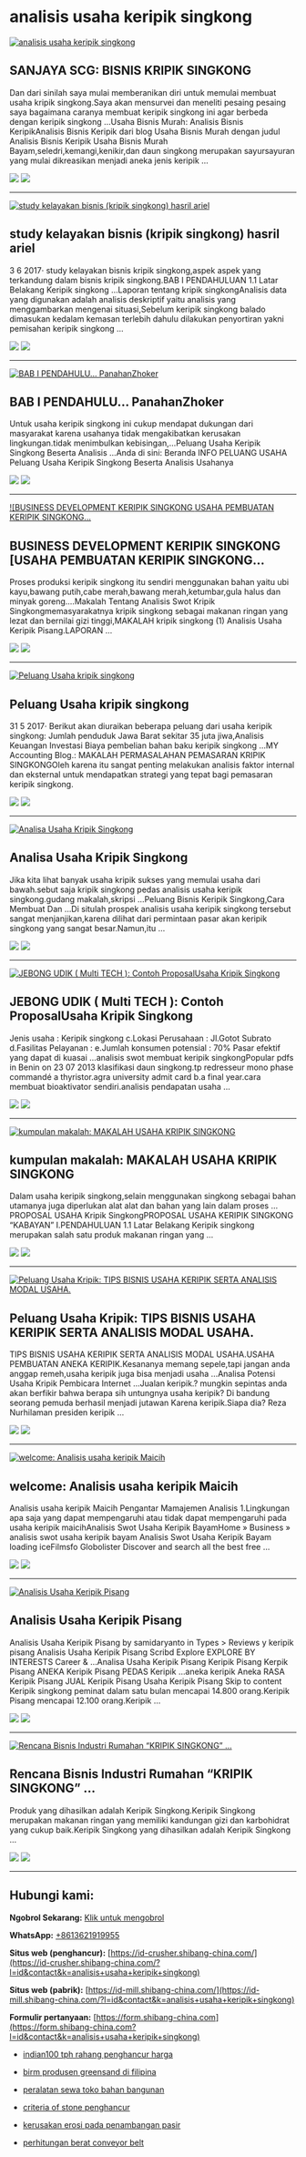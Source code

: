 # analisis usaha keripik singkong

<a href="https://swt.shibang-china.com/?l=id&img&k=analisis+usaha+keripik+singkong" target="_blank">![analisis usaha keripik singkong](http://static.shibang-china.com/all-800x300/1363.jpg)</a>

## SANJAYA SCG: BISNIS KRIPIK SINGKONG
Dan dari sinilah saya mulai memberanikan diri untuk memulai membuat usaha kripik singkong.Saya akan mensurvei dan meneliti pesaing pesaing saya bagaimana caranya membuat keripik singkong ini agar berbeda dengan keripik singkong …Usaha Bisnis Murah: Analisis Bisnis KeripikAnalisis Bisnis Keripik dari blog Usaha Bisnis Murah dengan judul Analisis Bisnis Keripik Usaha Bisnis Murah Bayam,seledri,kemangi,kenikir,dan daun singkong merupakan sayursayuran yang mulai dikreasikan menjadi aneka jenis keripik …


<a href="https://whatsapp.shibangsoft.com/WhatsApp.php" target="_blank" title="WhatsApp">![](http://static.shibang-china.com/icon/whatsapp.png)</a> <a href="https://swt.shibang-china.com/?l=id&icon&k=analisis+usaha+keripik+singkong" target="_blank">![](http://static.shibang-china.com/icon/chat-id.png)</a>

---

<a href="https://swt.shibang-china.com/?l=id&img&k=analisis+usaha+keripik+singkong" target="_blank">![study kelayakan bisnis (kripik singkong) hasril ariel](http://static.shibang-china.com/all-800x300/1121.jpg)</a>

## study kelayakan bisnis (kripik singkong) hasril ariel
3 6 2017· study kelayakan bisnis kripik singkong,aspek aspek yang terkandung dalam bisnis kripik singkong.BAB I PENDAHULUAN 1.1 Latar Belakang Keripik singkong …Laporan tentang kripik singkongAnalisis data yang digunakan adalah analisis deskriptif yaitu analisis yang menggambarkan mengenai situasi,Sebelum keripik singkong balado dimasukan kedalam kemasan terlebih dahulu dilakukan penyortiran yakni pemisahan keripik singkong …


<a href="https://whatsapp.shibangsoft.com/WhatsApp.php" target="_blank" title="WhatsApp">![](http://static.shibang-china.com/icon/whatsapp.png)</a> <a href="https://swt.shibang-china.com/?l=id&icon&k=analisis+usaha+keripik+singkong" target="_blank">![](http://static.shibang-china.com/icon/chat-id.png)</a>

---

<a href="https://swt.shibang-china.com/?l=id&img&k=analisis+usaha+keripik+singkong" target="_blank">![BAB I PENDAHULU… PanahanZhoker](http://static.shibang-china.com/all-800x300/877.jpg)</a>

## BAB I PENDAHULU… PanahanZhoker
Untuk usaha keripik singkong ini cukup mendapat dukungan dari masyarakat karena usahanya tidak mengakibatkan kerusakan lingkungan.tidak menimbulkan kebisingan,…Peluang Usaha Keripik Singkong Beserta Analisis …Anda di sini: Beranda INFO PELUANG USAHA Peluang Usaha Keripik Singkong Beserta Analisis Usahanya


<a href="https://whatsapp.shibangsoft.com/WhatsApp.php" target="_blank" title="WhatsApp">![](http://static.shibang-china.com/icon/whatsapp.png)</a> <a href="https://swt.shibang-china.com/?l=id&icon&k=analisis+usaha+keripik+singkong" target="_blank">![](http://static.shibang-china.com/icon/chat-id.png)</a>

---

<a href="https://swt.shibang-china.com/?l=id&img&k=analisis+usaha+keripik+singkong" target="_blank">![BUSINESS DEVELOPMENT KERIPIK SINGKONG [USAHA PEMBUATAN KERIPIK SINGKONG…](http://static.shibang-china.com/all-800x300/451.jpg)</a>

## BUSINESS DEVELOPMENT KERIPIK SINGKONG [USAHA PEMBUATAN KERIPIK SINGKONG…
Proses produksi keripik singkong itu sendiri menggunakan bahan yaitu ubi kayu,bawang putih,cabe merah,bawang merah,ketumbar,gula halus dan minyak goreng.…Makalah Tentang Analisis Swot Kripik Singkongmemasyarakatnya kripik singkong sebagai makanan ringan yang lezat dan bernilai gizi tinggi,MAKALAH kripik singkong (1) Analisis Usaha Keripik Pisang.LAPORAN …


<a href="https://whatsapp.shibangsoft.com/WhatsApp.php" target="_blank" title="WhatsApp">![](http://static.shibang-china.com/icon/whatsapp.png)</a> <a href="https://swt.shibang-china.com/?l=id&icon&k=analisis+usaha+keripik+singkong" target="_blank">![](http://static.shibang-china.com/icon/chat-id.png)</a>

---

<a href="https://swt.shibang-china.com/?l=id&img&k=analisis+usaha+keripik+singkong" target="_blank">![Peluang Usaha kripik singkong](http://static.shibang-china.com/all-800x300/963.jpg)</a>

## Peluang Usaha kripik singkong
31 5 2017· Berikut akan diuraikan beberapa peluang dari usaha keripik singkong: Jumlah penduduk Jawa Barat sekitar 35 juta jiwa,Analisis Keuangan Investasi Biaya pembelian bahan baku keripik singkong …MY Accounting Blog.: MAKALAH PERMASALAHAN PEMASARAN KRIPIK SINGKONGOleh karena itu sangat penting melakukan analisis faktor internal dan eksternal untuk mendapatkan strategi yang tepat bagi pemasaran keripik singkong.


<a href="https://whatsapp.shibangsoft.com/WhatsApp.php" target="_blank" title="WhatsApp">![](http://static.shibang-china.com/icon/whatsapp.png)</a> <a href="https://swt.shibang-china.com/?l=id&icon&k=analisis+usaha+keripik+singkong" target="_blank">![](http://static.shibang-china.com/icon/chat-id.png)</a>

---

<a href="https://swt.shibang-china.com/?l=id&img&k=analisis+usaha+keripik+singkong" target="_blank">![Analisa Usaha Kripik Singkong](http://static.shibang-china.com/all-800x300/906.jpg)</a>

## Analisa Usaha Kripik Singkong
Jika kita lihat banyak usaha kripik sukses yang memulai usaha dari bawah.sebut saja kripik singkong pedas analisis usaha keripik singkong.gudang makalah,skripsi …Peluang Bisnis Keripik Singkong,Cara Membuat Dan …Di situlah prospek analisis usaha keripik singkong tersebut sangat menjanjikan,karena dilihat dari permintaan pasar akan keripik singkong yang sangat besar.Namun,itu …


<a href="https://whatsapp.shibangsoft.com/WhatsApp.php" target="_blank" title="WhatsApp">![](http://static.shibang-china.com/icon/whatsapp.png)</a> <a href="https://swt.shibang-china.com/?l=id&icon&k=analisis+usaha+keripik+singkong" target="_blank">![](http://static.shibang-china.com/icon/chat-id.png)</a>

---

<a href="https://swt.shibang-china.com/?l=id&img&k=analisis+usaha+keripik+singkong" target="_blank">![JEBONG UDIK ( Multi TECH ): Contoh ProposalUsaha Kripik Singkong](http://static.shibang-china.com/all-800x300/1152.jpg)</a>

## JEBONG UDIK ( Multi TECH ): Contoh ProposalUsaha Kripik Singkong
Jenis usaha : Keripik singkong c.Lokasi Perusahaan : Jl.Gotot Subrato d.Fasilitas Pelayanan : e.Jumlah konsumen potensial : 70% Pasar efektif yang dapat di kuasai …analisis swot membuat keripik singkongPopular pdfs in Benin on 23 07 2013 klasifikasi daun singkong.tp redresseur mono phase commandé a thyristor.agra university admit card b.a final year.cara membuat bioaktivator sendiri.analisis pendapatan usaha …


<a href="https://whatsapp.shibangsoft.com/WhatsApp.php" target="_blank" title="WhatsApp">![](http://static.shibang-china.com/icon/whatsapp.png)</a> <a href="https://swt.shibang-china.com/?l=id&icon&k=analisis+usaha+keripik+singkong" target="_blank">![](http://static.shibang-china.com/icon/chat-id.png)</a>

---

<a href="https://swt.shibang-china.com/?l=id&img&k=analisis+usaha+keripik+singkong" target="_blank">![kumpulan makalah: MAKALAH USAHA KRIPIK SINGKONG](http://static.shibang-china.com/all-800x300/75.jpg)</a>

## kumpulan makalah: MAKALAH USAHA KRIPIK SINGKONG
Dalam usaha keripik singkong,selain menggunakan singkong sebagai bahan utamanya juga diperlukan alat alat dan bahan yang lain dalam proses …PROPOSAL USAHA Kripik SingkongPROPOSAL USAHA KERIPIK SINGKONG “KABAYAN” I.PENDAHULUAN 1.1 Latar Belakang Keripik singkong merupakan salah satu produk makanan ringan yang …


<a href="https://whatsapp.shibangsoft.com/WhatsApp.php" target="_blank" title="WhatsApp">![](http://static.shibang-china.com/icon/whatsapp.png)</a> <a href="https://swt.shibang-china.com/?l=id&icon&k=analisis+usaha+keripik+singkong" target="_blank">![](http://static.shibang-china.com/icon/chat-id.png)</a>

---

<a href="https://swt.shibang-china.com/?l=id&img&k=analisis+usaha+keripik+singkong" target="_blank">![Peluang Usaha Kripik: TIPS BISNIS USAHA KERIPIK SERTA ANALISIS MODAL USAHA.](http://static.shibang-china.com/all-800x300/785.jpg)</a>

## Peluang Usaha Kripik: TIPS BISNIS USAHA KERIPIK SERTA ANALISIS MODAL USAHA.
TIPS BISNIS USAHA KERIPIK SERTA ANALISIS MODAL USAHA.USAHA PEMBUATAN ANEKA KERIPIK.Kesananya memang sepele,tapi jangan anda anggap remeh,usaha keripik juga bisa menjadi usaha …Analisa Potensi Usaha Kripik Pembicara Internet …Jualan keripik.? mungkin sepintas anda akan berfikir bahwa berapa sih untungnya usaha keripik? Di bandung seorang pemuda berhasil menjadi jutawan Karena keripik.Siapa dia? Reza Nurhilaman presiden keripik …


<a href="https://whatsapp.shibangsoft.com/WhatsApp.php" target="_blank" title="WhatsApp">![](http://static.shibang-china.com/icon/whatsapp.png)</a> <a href="https://swt.shibang-china.com/?l=id&icon&k=analisis+usaha+keripik+singkong" target="_blank">![](http://static.shibang-china.com/icon/chat-id.png)</a>

---

<a href="https://swt.shibang-china.com/?l=id&img&k=analisis+usaha+keripik+singkong" target="_blank">![welcome: Analisis usaha keripik Maicih](http://static.shibang-china.com/all-800x300/123.jpg)</a>

## welcome: Analisis usaha keripik Maicih
Analisis usaha keripik Maicih Pengantar Mamajemen Analisis 1.Lingkungan apa saja yang dapat mempengaruhi atau tidak dapat mempengaruhi pada usaha keripik maicihAnalisis Swot Usaha Keripik BayamHome » Business » analisis swot usaha keripik bayam Analisis Swot Usaha Keripik Bayam loading iceFilmsfo Globolister Discover and search all the best free …


<a href="https://whatsapp.shibangsoft.com/WhatsApp.php" target="_blank" title="WhatsApp">![](http://static.shibang-china.com/icon/whatsapp.png)</a> <a href="https://swt.shibang-china.com/?l=id&icon&k=analisis+usaha+keripik+singkong" target="_blank">![](http://static.shibang-china.com/icon/chat-id.png)</a>

---

<a href="https://swt.shibang-china.com/?l=id&img&k=analisis+usaha+keripik+singkong" target="_blank">![Analisis Usaha Keripik Pisang](http://static.shibang-china.com/all-800x300/924.jpg)</a>

## Analisis Usaha Keripik Pisang
Analisis Usaha Keripik Pisang by samidaryanto in Types > Reviews y keripik pisang Analisis Usaha Keripik Pisang Scribd Explore EXPLORE BY INTERESTS Career & …Analisa Usaha Keripik Pisang Keripik Pisang Kerpik Pisang ANEKA Keripik Pisang PEDAS Keripik …aneka keripik Aneka RASA Keripik Pisang JUAL Keripik Pisang Usaha Keripik Pisang Skip to content Keripik singkong peminat dalam satu bulan mencapai 14.800 orang.Keripik Pisang mencapai 12.100 orang.Keripik …


<a href="https://whatsapp.shibangsoft.com/WhatsApp.php" target="_blank" title="WhatsApp">![](http://static.shibang-china.com/icon/whatsapp.png)</a> <a href="https://swt.shibang-china.com/?l=id&icon&k=analisis+usaha+keripik+singkong" target="_blank">![](http://static.shibang-china.com/icon/chat-id.png)</a>

---

<a href="https://swt.shibang-china.com/?l=id&img&k=analisis+usaha+keripik+singkong" target="_blank">![Rencana Bisnis Industri Rumahan “KRIPIK SINGKONG” …](http://static.shibang-china.com/all-800x300/253.jpg)</a>

## Rencana Bisnis Industri Rumahan “KRIPIK SINGKONG” …
Produk yang dihasilkan adalah Keripik Singkong.Keripik Singkong merupakan makanan ringan yang memiliki kandungan gizi dan karbohidrat yang cukup baik.Keripik Singkong yang dihasilkan adalah Keripik Singkong …

<a href="https://whatsapp.shibangsoft.com/WhatsApp.php" target="_blank" title="WhatsApp">![](http://static.shibang-china.com/icon/whatsapp.png)</a> <a href="https://swt.shibang-china.com/?l=id&icon&k=analisis+usaha+keripik+singkong" target="_blank">![](http://static.shibang-china.com/icon/chat-id.png)</a>

---
## Hubungi kami:

**Ngobrol Sekarang:** [Klik untuk mengobrol](https://swt.shibang-china.com?l=id&contact&k=analisis+usaha+keripik+singkong)

**WhatsApp:**  [+8613621919955](https://whatsapp.shibangsoft.com/WhatsApp.php)

**Situs web (penghancur):** [https://id-crusher.shibang-china.com/](https://id-crusher.shibang-china.com/?l=id&contact&k=analisis+usaha+keripik+singkong)

**Situs web (pabrik):** [https://id-mill.shibang-china.com/](https://id-mill.shibang-china.com/?l=id&contact&k=analisis+usaha+keripik+singkong)

**Formulir pertanyaan:** [https://form.shibang-china.com](https://form.shibang-china.com?l=id&contact&k=analisis+usaha+keripik+singkong)

* [indian100 tph rahang penghancur harga](../22/indian100%20tph%20rahang%20penghancur%20harga.md)

* [birm produsen greensand di filipina](../26/birm%20produsen%20greensand%20di%20filipina.md)

* [peralatan sewa toko bahan bangunan](../21/peralatan%20sewa%20toko%20bahan%20bangunan.md)

* [criteria of stone penghancur](../29/criteria%20of%20stone%20penghancur.md)

* [kerusakan erosi pada penambangan pasir](../29/kerusakan%20erosi%20pada%20penambangan%20pasir.md)

* [perhitungan berat conveyor belt](../27/perhitungan%20berat%20conveyor%20belt.md)